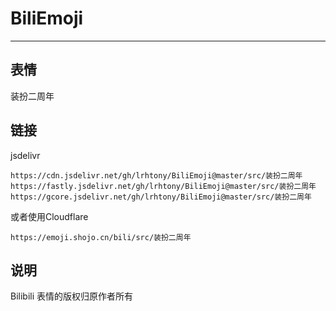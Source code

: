 # BiliEmoji
---
## 表情
装扮二周年
## 链接
jsdelivr
```
https://cdn.jsdelivr.net/gh/lrhtony/BiliEmoji@master/src/装扮二周年
https://fastly.jsdelivr.net/gh/lrhtony/BiliEmoji@master/src/装扮二周年
https://gcore.jsdelivr.net/gh/lrhtony/BiliEmoji@master/src/装扮二周年
```
或者使用Cloudflare
```
https://emoji.shojo.cn/bili/src/装扮二周年
```
## 说明
Bilibili 表情的版权归原作者所有
